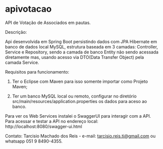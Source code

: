 # apivotacao

API de Votação de Associados em pautas.


Descrição:

Api desenvolvida em Spring Boot persistindo dados com JPA Hibernate em banco de dados local MySQL, 
estrutura baseada em 3 camadas: Controller, Service e Repository, sendo a camada de banco Entity não sendo acessada diretamente 
mas, usando acesso via DTO(Data Transfer Object) pela camada Service.


Requisitos para funcionamento:

1) Ter o Eclipse com Maven para isso somente importar como Projeto Maven;

2) Ter um banco MySQL local ou remoto, configurar no diretório src/main/resources/application.properties os dados para aceso 
   ao banco.


Para ver os Web Services instalei o SwaggerUI para interagir com a API. Para acessar e testar a API no endereço local: http://localhost:8080/swagger-ui.html


Contato: Tarcisio Machado dos Reis - e-mail: tarcisio.reis.ti@gmail.com ou whatsapp 051 9 8490-4355.
